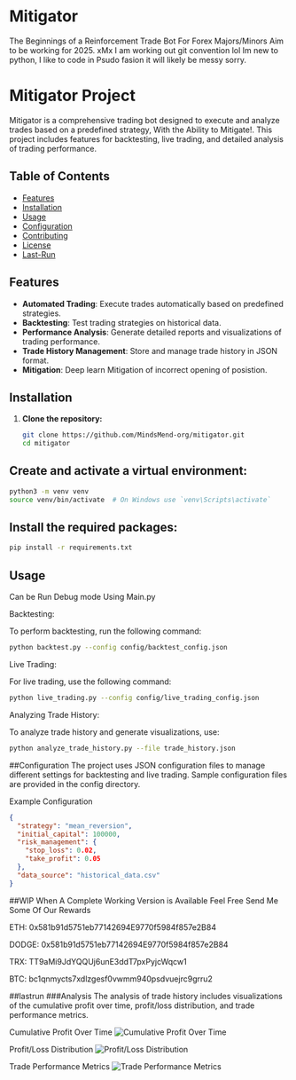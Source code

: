 # Mitigator
The Beginnings of a Reinforcement Trade Bot For Forex Majors/Minors Aim to be working for 2025. xMx
I am working out git convention lol
Im new to python, I like to code in Psudo fasion it will likely be messy sorry.

# Mitigator Project

Mitigator is a comprehensive trading bot designed to execute and analyze trades based on a predefined strategy, With the Ability to Mitigate!. This project includes features for backtesting, live trading, and detailed analysis of trading performance.

## Table of Contents

- [Features](#features)
- [Installation](#installation)
- [Usage](#usage)
- [Configuration](#configuration)
- [Contributing](#contributing)
- [License](#license)
- [Last-Run](#lastrun)

## Features

- **Automated Trading**: Execute trades automatically based on predefined strategies.
- **Backtesting**: Test trading strategies on historical data.
- **Performance Analysis**: Generate detailed reports and visualizations of trading performance.
- **Trade History Management**: Store and manage trade history in JSON format.
- **Mitigation**: Deep learn Mitigation of incorrect opening of posistion.

## Installation

1. **Clone the repository:**

   ```bash
   git clone https://github.com/MindsMend-org/mitigator.git
   cd mitigator


## Create and activate a virtual environment:
```bash
python3 -m venv venv
source venv/bin/activate  # On Windows use `venv\Scripts\activate`
```
## Install the required packages:
```bash
pip install -r requirements.txt
```

## Usage
Can be Run Debug mode Using Main.py

Backtesting:

To perform backtesting, run the following command:
```bash
python backtest.py --config config/backtest_config.json
```

Live Trading:

For live trading, use the following command:
```bash
python live_trading.py --config config/live_trading_config.json
```

Analyzing Trade History:

To analyze trade history and generate visualizations, use:
```bash
python analyze_trade_history.py --file trade_history.json
```


##Configuration
The project uses JSON configuration files to manage different settings for backtesting and live trading. Sample configuration files are provided in the config directory.

Example Configuration
```json
{
  "strategy": "mean_reversion",
  "initial_capital": 100000,
  "risk_management": {
    "stop_loss": 0.02,
    "take_profit": 0.05
  },
  "data_source": "historical_data.csv"
}
```

##WIP When A Complete Working Version is Available Feel Free Send Me Some Of Our Rewards

ETH:
0x581b91d5751eb77142694E9770f5984f857e2B84


DODGE:
0x581b91d5751eb77142694E9770f5984f857e2B84



TRX:
TT9aMi9JdYQQUj6unE3ddT7pxPyjcWqcw1



BTC:
bc1qnmycts7xdlzgesf0vwmm940psdvuejrc9grru2


##lastrun
###Analysis
The analysis of trade history includes visualizations of the cumulative profit over time, profit/loss distribution, and trade performance metrics.

Cumulative Profit Over Time
<picture>
  <source media="(prefers-color-scheme: dark)" srcset="analysis/cumulative_profit_over_time_dark.png">
  <source media="(prefers-color-scheme: light)" srcset="analysis/cumulative_profit_over_time_light.png">
  <img alt="Cumulative Profit Over Time" src="analysis/cumulative_profit_over_time_light.png">

Profit/Loss Distribution
<picture>
  <source media="(prefers-color-scheme: dark)" srcset="analysis/profit_loss_distribution_dark.png">
  <source media="(prefers-color-scheme: light)" srcset="analysis/profit_loss_distribution_light.png">
  <img alt="Profit/Loss Distribution" src="analysis/profit_loss_distribution_light.png">

Trade Performance Metrics
<picture>
  <source media="(prefers-color-scheme: dark)" srcset="analysis/trade_performance_metrics_dark.png">
  <source media="(prefers-color-scheme: light)" srcset="analysis/trade_performance_metrics_light.png">
  <img alt="Trade Performance Metrics" src="analysis/trade_performance_metrics_light.png">
   
